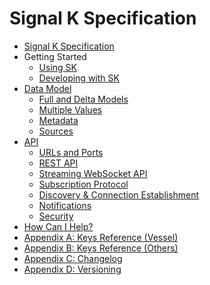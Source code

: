 # Signal K Specification

* [Signal K Specification](README.md)
* Getting Started
  * [Using SK](start_using.md)
  * [Developing with SK](start_developing.md)
* [Data Model]()
  * [Full and Delta Models](data_model.md)
  * [Multiple Values](data_model_multiple_values.md)
  * [Metadata](data_model_metadata.md)
  * [Sources](sources.md)
* [API]()
  * [URLs and Ports](urls_ports.md)
  * [REST API](rest_api.md)
  * [Streaming WebSocket API](streaming_api.md)
  * [Subscription Protocol](subscription_protocol.md)
  * [Discovery & Connection Establishment](connection.md)
  * [Notifications](notifications.md)
  * [Security](security.md)
* [How Can I Help?](how_to_help.md)
* [Appendix A: Keys Reference (Vessel)](vesselsBranch.md)
* [Appendix B: Keys Reference (Others)](otherBranches.md)
* [Appendix C: Changelog](changelog.md)
* [Appendix D: Versioning](versioning.md)
